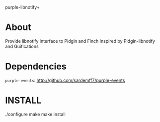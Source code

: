 purple-libnotify+

About
=====
Provide libnotify interface to Pidgin and Finch
Inspired by Pidgin-libnotify and Guifications

Dependencies
============

`purple-events`: http://github.com/sardemff7/purple-events

INSTALL
=======
./configure
make
make install

